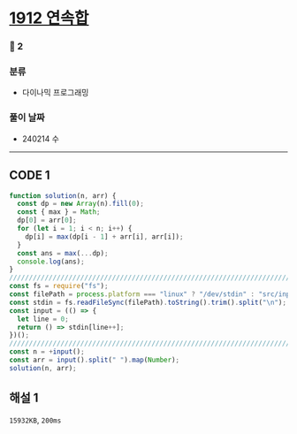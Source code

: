 # [1912 연속합](https://www.acmicpc.net/problem/1912)

### 🥈 2

### 분류

- 다이나믹 프로그래밍

### 풀이 날짜

- 240214 수

---

## CODE 1

```javascript
function solution(n, arr) {
  const dp = new Array(n).fill(0);
  const { max } = Math;
  dp[0] = arr[0];
  for (let i = 1; i < n; i++) {
    dp[i] = max(dp[i - 1] + arr[i], arr[i]);
  }
  const ans = max(...dp);
  console.log(ans);
}
///////////////////////////////////////////////////////////////////////////////
const fs = require("fs");
const filePath = process.platform === "linux" ? "/dev/stdin" : "src/input.txt";
const stdin = fs.readFileSync(filePath).toString().trim().split("\n");
const input = (() => {
  let line = 0;
  return () => stdin[line++];
})();
///////////////////////////////////////////////////////////////////////////////
const n = +input();
const arr = input().split(" ").map(Number);
solution(n, arr);
```

## 해설 1

`15932KB`, `200ms`
